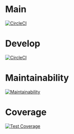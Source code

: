 
# Main
[![CircleCI](https://dl.circleci.com/status-badge/img/gh/um-computacion-tm/scrabble-2023-FernandoWeigandt/tree/main.svg?style=svg)](https://dl.circleci.com/status-badge/redirect/gh/um-computacion-tm/scrabble-2023-FernandoWeigandt/tree/main)

# Develop
[![CircleCI](https://dl.circleci.com/status-badge/img/gh/um-computacion-tm/scrabble-2023-FernandoWeigandt/tree/develop.svg?style=svg)](https://dl.circleci.com/status-badge/redirect/gh/um-computacion-tm/scrabble-2023-FernandoWeigandt/tree/develop)

# Maintainability

[![Maintainability](https://api.codeclimate.com/v1/badges/51b497c3e452c5148aaf/maintainability)](https://codeclimate.com/github/um-computacion-tm/scrabble-2023-FernandoWeigandt/maintainability)

# Coverage

[![Test Coverage](https://api.codeclimate.com/v1/badges/51b497c3e452c5148aaf/test_coverage)](https://codeclimate.com/github/um-computacion-tm/scrabble-2023-FernandoWeigandt/test_coverage)

